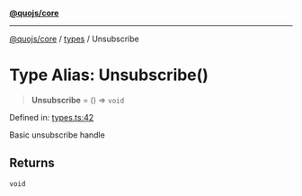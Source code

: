 [**@quojs/core**](../../README.md)

***

[@quojs/core](../../README.md) / [types](../README.md) / Unsubscribe

# Type Alias: Unsubscribe()

> **Unsubscribe** = () => `void`

Defined in: [types.ts:42](https://github.com/quojs/quojs/blob/9e23886b2a0ad7a76f8b24da404b10a06002a0ea/packages/core/src/types.ts#L42)

Basic unsubscribe handle

## Returns

`void`
